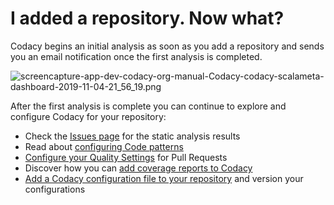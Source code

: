 # I added a repository. Now what?

Codacy begins an initial analysis as soon as you add a repository and sends you an email notification once the first analysis is completed.

![screencapture-app-dev-codacy-org-manual-Codacy-codacy-scalameta-dashboard-2019-11-04-21\_56\_19.png](/images/screencapture-app-dev-codacy-org-manual-Codacy-codacy-scalameta-dashboard-2019-11-04-21_56_19.png)

After the first analysis is complete you can continue to explore and configure Codacy for your repository:

- Check the [Issues page](/hc/en-us/articles/360009180134) for the static analysis results
- Read about [configuring Code patterns](/hc/en-us/articles/207994335)
- [Configure your Quality Settings](/hc/en-us/articles/360009164573) for Pull Requests
- Discover how you can [add coverage reports to Codacy](/hc/en-us/articles/207993835)
- [Add a Codacy configuration file to your repository](/hc/en-us/articles/115002130625) and version your configurations
